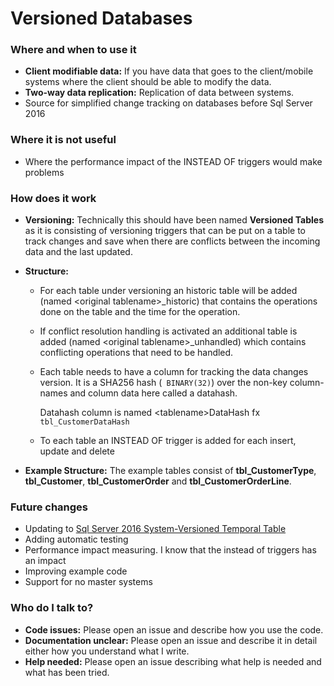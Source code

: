 # Versioned Databases #

### Where and when to use it ###

* **Client modifiable data:** If you have data that goes to the client/mobile systems where the client should be able to modify the data.
* **Two-way data replication:** Replication of data between systems.
* Source for simplified change tracking on databases before Sql Server 2016

### Where it is not useful

* Where the performance impact of the INSTEAD OF triggers would make problems

### How does it work ###

* **Versioning:** Technically this should have been named **Versioned Tables** as it is consisting of versioning triggers that can be put on a table to track changes and save when there are conflicts between the incoming data and the last updated.

* **Structure:**

  * For each table under versioning an historic table will be added (named &lt;original tablename&gt;_historic) that contains the operations done on the table and the time for the operation.

  * If conflict resolution handling is activated an additional table is added (named &lt;original tablename&gt;_unhandled) which contains conflicting operations that need to be handled.

  * Each table needs to have a column for tracking the data changes version. It is a SHA256 hash (``` BINARY(32)```) over the non-key column-names and column data here called a datahash.

    Datahash column is named &lt;tablename&gt;DataHash fx ```tbl_CustomerDataHash``` 

  * To each table an INSTEAD OF trigger is added for each insert, update and delete

* **Example Structure:** The example tables consist of **tbl_CustomerType**, **tbl_Customer**, **tbl_CustomerOrder** and **tbl_CustomerOrderLine**.

### Future changes

* Updating to [Sql Server 2016 System-Versioned Temporal Table](https://docs.microsoft.com/en-us/sql/relational-databases/tables/temporal-tables)
* Adding automatic testing
* Performance impact measuring. I know that the instead of triggers has an impact
* Improving example code
* Support for no master systems

### Who do I talk to? ###

* **Code issues:** Please open an issue and describe how you use the code.
* **Documentation unclear:** Please open an issue and describe it in detail either how you understand what I write.
* **Help needed:**  Please open an issue describing what help is needed and what has been tried.